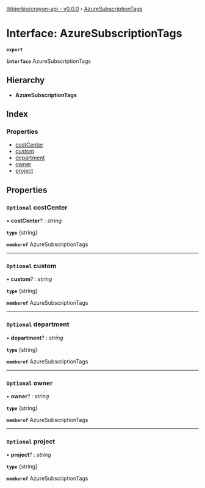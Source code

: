 [@bjerkio/crayon-api - v0.0.0](../README.md) › [AzureSubscriptionTags](azuresubscriptiontags.md)

# Interface: AzureSubscriptionTags

**`export`** 

**`interface`** AzureSubscriptionTags

## Hierarchy

* **AzureSubscriptionTags**

## Index

### Properties

* [costCenter](azuresubscriptiontags.md#optional-costcenter)
* [custom](azuresubscriptiontags.md#optional-custom)
* [department](azuresubscriptiontags.md#optional-department)
* [owner](azuresubscriptiontags.md#optional-owner)
* [project](azuresubscriptiontags.md#optional-project)

## Properties

### `Optional` costCenter

• **costCenter**? : *string*

**`type`** {string}

**`memberof`** AzureSubscriptionTags

___

### `Optional` custom

• **custom**? : *string*

**`type`** {string}

**`memberof`** AzureSubscriptionTags

___

### `Optional` department

• **department**? : *string*

**`type`** {string}

**`memberof`** AzureSubscriptionTags

___

### `Optional` owner

• **owner**? : *string*

**`type`** {string}

**`memberof`** AzureSubscriptionTags

___

### `Optional` project

• **project**? : *string*

**`type`** {string}

**`memberof`** AzureSubscriptionTags
